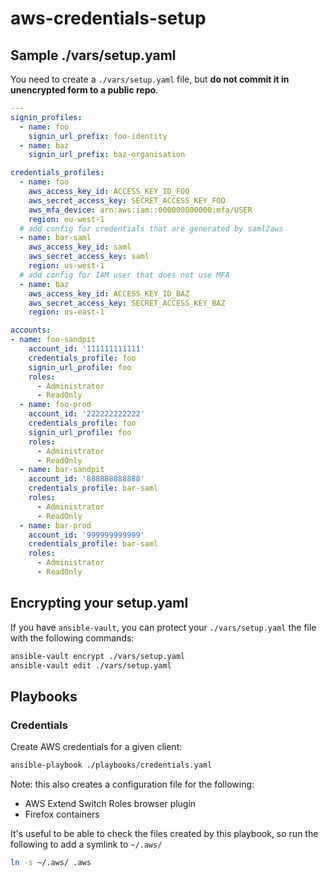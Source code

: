 # aws-credentials-setup

## Sample ./vars/setup.yaml

You need to create a `./vars/setup.yaml` file, but **do not commit it in unencrypted form to a public repo**.

```yaml
---
signin_profiles:
  - name: foo
    signin_url_prefix: foo-identity
  - name: baz
    signin_url_prefix: baz-organisation

credentials_profiles:
  - name: foo
    aws_access_key_id: ACCESS_KEY_ID_FOO
    aws_secret_access_key: SECRET_ACCESS_KEY_FOO
    aws_mfa_device: arn:aws:iam::000000000000:mfa/USER
    region: eu-west-1
  # add config for credentials that are generated by saml2aws
  - name: bar-saml
    aws_access_key_id: saml
    aws_secret_access_key: saml
    region: us-west-1
  # add config for IAM user that does not use MFA
  - name: baz
    aws_access_key_id: ACCESS_KEY_ID_BAZ
    aws_secret_access_key: SECRET_ACCESS_KEY_BAZ
    region: us-east-1

accounts:
- name: foo-sandpit
    account_id: '111111111111'
    credentials_profile: foo
    signin_url_profile: foo
    roles:
      - Administrator
      - ReadOnly
  - name: foo-prod
    account_id: '222222222222'
    credentials_profile: foo
    signin_url_profile: foo
    roles:
      - Administrator
      - ReadOnly
  - name: bar-sandpit
    account_id: '888888888888'
    credentials_profile: bar-saml
    roles:
      - Administrator
      - ReadOnly
  - name: bar-prod
    account_id: '999999999999'
    credentials_profile: bar-saml
    roles:
      - Administrator
      - ReadOnly
```

## Encrypting your setup.yaml

If you have `ansible-vault`, you can protect your `./vars/setup.yaml` the file with the following commands:

```sh
ansible-vault encrypt ./vars/setup.yaml
ansible-vault edit ./vars/setup.yaml
```

## Playbooks

### Credentials

Create AWS credentials for a given client:

```sh
ansible-playbook ./playbooks/credentials.yaml
```

Note: this also creates a configuration file for the following:

- AWS Extend Switch Roles browser plugin
- Firefox containers

It's useful to be able to check the files created by this playbook, so run the following to add a symlink to `~/.aws/`

```sh
ln -s ~/.aws/ .aws
```
